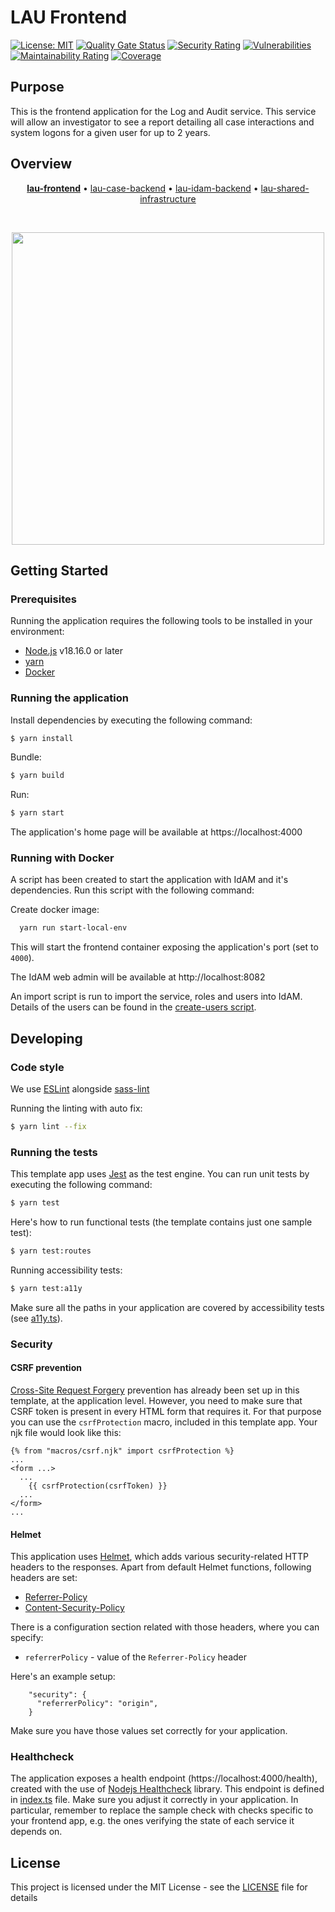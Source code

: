# LAU Frontend

[![License: MIT](https://img.shields.io/badge/License-MIT-yellow.svg)](https://opensource.org/licenses/MIT) [![Quality Gate Status](https://sonarcloud.io/api/project_badges/measure?project=LAU&metric=alert_status)](https://sonarcloud.io/summary/new_code?id=LAU) [![Security Rating](https://sonarcloud.io/api/project_badges/measure?project=LAU&metric=security_rating)](https://sonarcloud.io/summary/new_code?id=LAU) [![Vulnerabilities](https://sonarcloud.io/api/project_badges/measure?project=LAU&metric=vulnerabilities)](https://sonarcloud.io/summary/new_code?id=LAU) [![Maintainability Rating](https://sonarcloud.io/api/project_badges/measure?project=LAU&metric=sqale_rating)](https://sonarcloud.io/summary/new_code?id=LAU) [![Coverage](https://sonarcloud.io/api/project_badges/measure?project=LAU&metric=coverage)](https://sonarcloud.io/summary/new_code?id=LAU)

## Purpose

This is the frontend application for the Log and Audit service.
This service will allow an investigator to see a report detailing all case interactions and system logons for a given user for up to 2 years.

## Overview

<p align="center">
<b><a href="https://github.com/hmcts/lau-frontend">lau-frontend</a></b> • <a href="https://github.com/hmcts/lau-case-backend">lau-case-backend</a> • <a href="https://github.com/hmcts/lau-idam-backend">lau-idam-backend</a> • <a href="https://github.com/hmcts/lau-shared-infrastructure">lau-shared-infrastructure</a>
</p>

<br>

<p align="center">
  <img src="https://raw.githubusercontent.com/hmcts/reform-api-docs/master/docs/c4/lau/images/structurizr-lau-overview.png" width="500"/>
</p>

## Getting Started

### Prerequisites

Running the application requires the following tools to be installed in your environment:

  * [Node.js](https://nodejs.org/) v18.16.0 or later
  * [yarn](https://yarnpkg.com/)
  * [Docker](https://www.docker.com)

### Running the application

Install dependencies by executing the following command:

 ```bash
$ yarn install
 ```
Bundle:

```bash
$ yarn build
```

Run:

```bash
$ yarn start
```

The application's home page will be available at https://localhost:4000

### Running with Docker

A script has been created to start the application with IdAM and it's dependencies.
Run this script with the following command:

Create docker image:

```bash
  yarn run start-local-env
```

This will start the frontend container exposing the application's port
(set to `4000`).

The IdAM web admin will be available at http://localhost:8082

An import script is run to import the service, roles and users into IdAM. Details of the users can be found in the [create-users script](docker/idam-importer/scripts/create-users.sh).

## Developing

### Code style

We use [ESLint](https://github.com/typescript-eslint/typescript-eslint)
alongside [sass-lint](https://github.com/sasstools/sass-lint)

Running the linting with auto fix:
```bash
$ yarn lint --fix
```

### Running the tests

This template app uses [Jest](https://jestjs.io//) as the test engine. You can run unit tests by executing
the following command:

```bash
$ yarn test
```

Here's how to run functional tests (the template contains just one sample test):

```bash
$ yarn test:routes
```

Running accessibility tests:

```bash
$ yarn test:a11y
```

Make sure all the paths in your application are covered by accessibility tests (see [a11y.ts](src/test/a11y/a11y.ts)).

### Security

#### CSRF prevention

[Cross-Site Request Forgery](https://github.com/pillarjs/understanding-csrf) prevention has already been
set up in this template, at the application level. However, you need to make sure that CSRF token
is present in every HTML form that requires it. For that purpose you can use the `csrfProtection` macro,
included in this template app. Your njk file would look like this:

```
{% from "macros/csrf.njk" import csrfProtection %}
...
<form ...>
  ...
    {{ csrfProtection(csrfToken) }}
  ...
</form>
...
```

#### Helmet

This application uses [Helmet](https://helmetjs.github.io/), which adds various security-related HTTP headers
to the responses. Apart from default Helmet functions, following headers are set:

* [Referrer-Policy](https://helmetjs.github.io/docs/referrer-policy/)
* [Content-Security-Policy](https://helmetjs.github.io/docs/csp/)

There is a configuration section related with those headers, where you can specify:
* `referrerPolicy` - value of the `Referrer-Policy` header


Here's an example setup:

```
    "security": {
      "referrerPolicy": "origin",
    }
```

Make sure you have those values set correctly for your application.

### Healthcheck

The application exposes a health endpoint (https://localhost:4000/health), created with the use of
[Nodejs Healthcheck](https://github.com/hmcts/nodejs-healthcheck) library. This endpoint is defined
in [index.ts](src/main/modules/health/index.ts) file. Make sure you adjust it correctly in your application.
In particular, remember to replace the sample check with checks specific to your frontend app,
e.g. the ones verifying the state of each service it depends on.

## License

This project is licensed under the MIT License - see the [LICENSE](LICENSE) file for details
